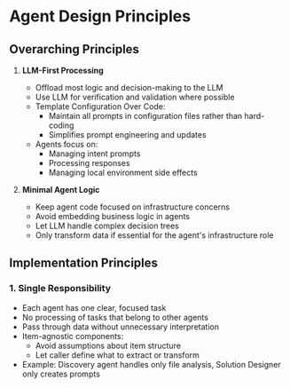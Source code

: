 # Agent Design Principles

## Overarching Principles

1. **LLM-First Processing**
   - Offload most logic and decision-making to the LLM
   - Use LLM for verification and validation where possible
   - Template Configuration Over Code:
     - Maintain all prompts in configuration files rather than hard-coding
     - Simplifies prompt engineering and updates
   - Agents focus on:
     - Managing intent prompts
     - Processing responses
     - Managing local environment side effects

2. **Minimal Agent Logic**
   - Keep agent code focused on infrastructure concerns
   - Avoid embedding business logic in agents
   - Let LLM handle complex decision trees
   - Only transform data if essential for the agent's infrastructure role

## Implementation Principles

### 1. Single Responsibility
- Each agent has one clear, focused task
- No processing of tasks that belong to other agents
- Pass through data without unnecessary interpretation
- Item-agnostic components:
  - Avoid assumptions about item structure
  - Let caller define what to extract or transform
- Example: Discovery agent handles only file analysis, Solution Designer only creates prompts

### 2. Minimal Processing
- Default to passing data through to LLM
- Only transform data if it's core to the agent's infrastructure role
- Don't duplicate validation or processing done by other agents
- Let LLM handle data interpretation where possible

### 3. Clear Boundaries
- Discovery agent handles file analysis and scoping
- Solution Designer creates optimal prompts
- Semantic Iterator handles response parsing and iteration
- Configuration Inheritance Chain:
  - System-level config flows downward to each agent
  - Agents pass complete config to child components
- Use placeholder variables and clear format requirements
- Each agent trusts other agents' output
- No cross-agent validation

### 4. Logging Over Validation
- Focus on detailed logging for debugging
- Let calling agents handle validation
- Structured Logging & Metrics:
  - Include timestamps and correlation IDs
  - Log key events, inputs, and outputs
  - Provide enough detail to reconstruct actions
- Make agent behavior observable
- Reserve validation for infrastructure concerns only

### 5. Error Handling
- Handle only errors specific to infrastructure tasks
- Pass through errors from external services (like LLM)
- Provide clear error context in logs
- Don't swallow or transform errors unnecessarily
- Let LLM handle business logic errors

### 6. Stateless Operation
- Agents don't maintain state between operations
- Each request is self-contained
- State management happens at orchestration level
- Makes testing and debugging simpler
- Enables clean sequential processing

### 7. Composability
- Agents can be chained together
- Output format matches input format of next agent
- No hidden dependencies between agents
- Clean interfaces between agents
- All assumptions about data structures are explicit in contracts

### 8. Observable Behavior
- Extensive structured logging
- Clear input/output contracts
- Traceable request/response flow
- Debuggable operation
- Include tracing info when needed

### 9. Focused Testing
- Test only the agent's infrastructure responsibility
- Don't test downstream agent behavior
- Mock external services appropriately
- Test logging and error handling
- Don't test LLM decision logic
- Keep agent tests lean and focused on I/O handling

### 10. Forward-Only Flow
- Data flows forward through agent chain
- No backward dependencies
- Each agent adds its specific value
- Clean sequential processing
- Simplifies testing and debugging

## Practical Examples

### Good Agent Design
```python
class SolutionDesigner:
    async def process(self, context: Dict[str, Any]) -> AgentResponse:
        # Log receipt
        self.logger.info("design_request_received", intent=context.get('intent'))
        
        # Pass to LLM for processing
        return await self.llm.process(self._format_request(context))
```

## Benefits
- Simpler codebase
- Easier to maintain
- More flexible and adaptable
- Better separation of concerns
- Clearer responsibility boundaries
- More testable infrastructure
- Leverages LLM capabilities optimally

## Application Guidelines
1. When adding validation, ask "Is this infrastructure or business logic?"
2. When adding processing, ask "Could the LLM handle this?"
3. Keep agent code focused on:
   - Managing I/O
   - Logging
   - Infrastructure error handling
   - Environment interactions
4. Let the LLM handle:
   - Business validation
   - Code analysis
   - Decision making
   - Content transformation

The principles above produce a robust, testable, and adaptable environment for coding tasks, data extraction, and other automation scenarios while maintaining clean, modular, and maintainable agent-based systems.